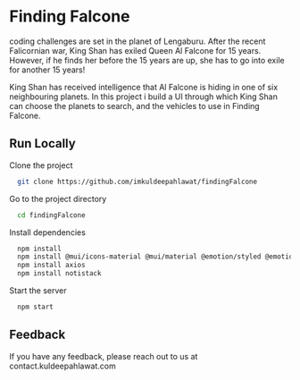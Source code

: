 
# Finding Falcone

coding challenges are set in the planet of Lengaburu. After the recent Falicornian war, King Shan has exiled Queen Al Falcone for 15 years. However, if he finds her before the 15 years are up, she has to go into exile for another 15 years!

King Shan has received intelligence that Al Falcone is hiding in one of six neighbouring planets. In this project i build a UI through which King Shan can choose the planets to search, and the vehicles to use in Finding Falcone.


## Run Locally

Clone the project

```bash
  git clone https://github.com/imkuldeepahlawat/findingFalcone
```

Go to the project directory

```bash
  cd findingFalcone
```

Install dependencies

```bash
  npm install
  npm install @mui/icons-material @mui/material @emotion/styled @emotion/react
  npm install axios
  npm install notistack
```

Start the server

```bash
  npm start
```


## Feedback

If you have any feedback, please reach out to us at contact.kuldeepahlawat.com

